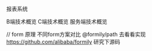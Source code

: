 <!--
 * @Author: sunhao12 sunhao12@kuaishou.com
 * @Date: 2024-08-07 10:44:50
 * @LastEditors: sunhao12 sunhao12@kuaishou.com
 * @LastEditTime: 2024-08-13 19:04:22
 * @FilePath: /blogNew/draft/toDo.md
 * @Description: 这是默认设置,请设置`customMade`, 打开koroFileHeader查看配置 进行设置: https://github.com/OBKoro1/koro1FileHeader/wiki/%E9%85%8D%E7%BD%AE
-->



报表系统

B端技术概览
C端技术概览
服务端技术概览



// form 原理 不同form方案对比   @formily/path 去看看实现
https://github.com/alibaba/formily 研究下源码






























